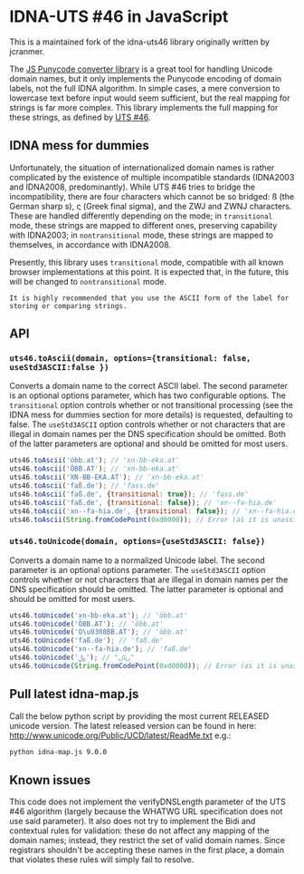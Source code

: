 # IDNA-UTS #46 in JavaScript

This is a maintained fork of the idna-uts46 library originally written by jcranmer.

The [JS Punycode converter library](https://github.com/bestiejs/punycode.js/) is
a great tool for handling Unicode domain names, but it only implements the
Punycode encoding of domain labels, not the full IDNA algorithm. In simple
cases, a mere conversion to lowercase text before input would seem sufficient,
but the real mapping for strings is far more complex. This library implements
the full mapping for these strings, as defined by
[UTS #46](http://unicode.org/reports/tr46/).


## IDNA mess for dummies

Unfortunately, the situation of internationalized domain names is rather
complicated by the existence of multiple incompatible standards (IDNA2003 and
IDNA2008, predominantly). While UTS #46 tries to bridge the incompatibility,
there are four characters which cannot be so bridged: ß (the German sharp s),
ς (Greek final sigma), and the ZWJ and ZWNJ characters. These are handled
differently depending on the mode; in ``transitional`` mode, these strings are
mapped to different ones, preserving capability with IDNA2003; in
``nontransitional`` mode, these strings are mapped to themselves, in accordance
with IDNA2008.

Presently, this library uses ``transitional`` mode, compatible with all known
browser implementations at this point. It is expected that, in the future, this
will be changed to ``nontransitional`` mode.

`It is highly recommended that you use the ASCII form of the label for storing
or comparing strings.`

## API

### `uts46.toAscii(domain, options={transitional: false, useStd3ASCII:false })`

Converts a domain name to the correct ASCII label. The second parameter is an
optional options parameter, which has two configurable options. The
`transitional` option controls whether or not transitional processing (see the
IDNA mess for dummies section for more details) is requested, defaulting to
false. The `useStd3ASCII` option controls whether or not characters that are
illegal in domain names per the DNS specification should be omitted. Both of the
latter parameters are optional and should be omitted for most users.

```js
uts46.toAscii('öbb.at'); // 'xn-bb-eka.at'
uts46.toAscii('ÖBB.AT'); // 'xn-bb-eka.at'
uts46.toAscii('XN-BB-EKA.AT'); // 'xn-bb-eka.at'
uts46.toAscii('faß.de'); // 'fass.de'
uts46.toAscii('faß.de', {transitional: true}); // 'fass.de'
uts46.toAscii('faß.de', {transitional: false}); // 'xn--fa-hia.de'
uts46.toAscii('xn--fa-hia.de', {transitional: false}); // 'xn--fa-hia.de'
uts46.toAscii(String.fromCodePoint(0xd0000)); // Error (as it is unassigned)
```

### `uts46.toUnicode(domain, options={useStd3ASCII: false})`

Converts a domain name to a normalized Unicode label. The second parameter is an
optional options parameter. The `useStd3ASCII` option controls whether or not
characters that are illegal in domain names per the DNS specification should be
omitted. The latter parameter is optional and should be omitted for most users.

```js
uts46.toUnicode('xn-bb-eka.at'); // 'öbb.at'
uts46.toUnicode('ÖBB.AT'); // 'öbb.at'
uts46.toUnicode('O\u0308BB.AT'); // 'öbb.at'
uts46.toUnicode('faß.de'); // 'faß.de'
uts46.toUnicode('xn--fa-hia.de'); // 'faß.de'
uts46.toUnicode('﷼'); // "ریال"
uts46.toUnicode(String.fromCodePoint(0xd0000)); // Error (as it is unassigned)
```

## Pull latest idna-map.js
Call the below python script by providing the most current RELEASED unicode version.
The latest released version can be found in here: http://www.unicode.org/Public/UCD/latest/ReadMe.txt
e.g.:

```bash
python idna-map.js 9.0.0
```

## Known issues

This code does not implement the verifyDNSLength parameter of the UTS #46
algorithm (largely because the WHATWG URL specification does not use said
parameter). It also does not try to implement the Bidi and contextual rules for
validation: these do not affect any mapping of the domain names; instead, they
restrict the set of valid domain names. Since registrars shouldn't be accepting
these names in the first place, a domain that violates these rules will simply
fail to resolve.
